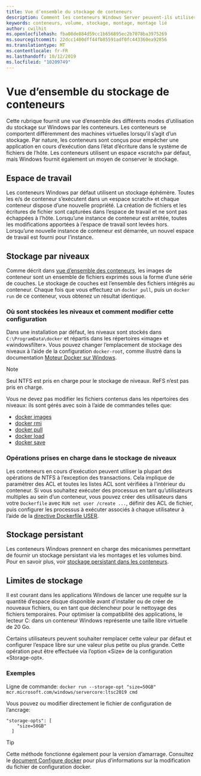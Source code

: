 ```yaml
---
title: Vue d’ensemble du stockage de conteneurs
description: Comment les conteneurs Windows Server peuvent-ils utiliser les hôtes et les autres types de stockage
keywords: conteneurs, volume, stockage, montage, montage lié
author: cwilhit
ms.openlocfilehash: fba08de884d59cc1b656895ec2b7078ba3975269
ms.sourcegitcommit: 22dcc1400dff44fb85591adf0fc443360ea92856
ms.translationtype: MT
ms.contentlocale: fr-FR
ms.lasthandoff: 10/12/2019
ms.locfileid: "10209749"
---
```

# <a name="container-storage-overview"></a>Vue d’ensemble du stockage de conteneurs

<!-- Great diagram would be great! -->

Cette rubrique fournit une vue d’ensemble des différents modes d’utilisation du stockage sur Windows par les conteneurs. Les conteneurs se comportent différemment des machines virtuelles lorsqu’il s’agit d’un stockage. Par nature, les conteneurs sont conçus pour empêcher une application en cours d’exécution dans l’état d’écriture dans le système de fichiers de l’hôte. Les conteneurs utilisent un espace «scratch» par défaut, mais Windows fournit également un moyen de conserver le stockage.

## <a name="scratch-space"></a>Espace de travail

Les conteneurs Windows par défaut utilisent un stockage éphémère. Toutes les e/s de conteneur s’exécutent dans un «espace scratch» et chaque conteneur dispose d’une nouvelle propriété. La création de fichiers et les écritures de fichier sont capturées dans l’espace de travail et ne sont pas échappées à l’hôte. Lorsqu’une instance de conteneur est arrêtée, toutes les modifications apportées à l’espace de travail sont levées hors. Lorsqu’une nouvelle instance de conteneur est démarrée, un nouvel espace de travail est fourni pour l’instance.

## <a name="layer-storage"></a>Stockage par niveaux

Comme décrit dans [vue d’ensemble des conteneurs](../about/index.md), les images de conteneur sont un ensemble de fichiers exprimés sous la forme d’une série de couches. Le stockage de couches est l’ensemble des fichiers intégrés au conteneur. Chaque fois que vous effectuez un `docker pull`, puis un `docker run` de ce conteneur, vous obtenez un résultat identique.

### <a name="where-layers-are-stored-and-how-to-change-it"></a>Où sont stockées les niveaux et comment modifier cette configuration

Dans une installation par défaut, les niveaux sont stockés dans `C:\ProgramData\docker` et répartis dans les répertoires «image» et «windowsfilter». Vous pouvez changer l’emplacement de stockage des niveaux à l’aide de la configuration `docker-root`, comme illustré dans la documentation [Moteur Docker sur Windows](../manage-docker/configure-docker-daemon.md).

> [!NOTE]
> Seul NTFS est pris en charge pour le stockage de niveaux. ReFS n’est pas pris en charge.

Vous ne devez pas modifier les fichiers contenus dans les répertoires des niveaux: ils sont gérés avec soin à l’aide de commandes telles que:

- [docker images](https://docs.docker.com/engine/reference/commandline/images/)
- [docker rmi](https://docs.docker.com/engine/reference/commandline/rmi/)
- [docker pull](https://docs.docker.com/engine/reference/commandline/pull/)
- [docker load](https://docs.docker.com/engine/reference/commandline/load/)
- [docker save](https://docs.docker.com/engine/reference/commandline/save/)

### <a name="supported-operations-in-layer-storage"></a>Opérations prises en charge dans le stockage de niveaux

Les conteneurs en cours d’exécution peuvent utiliser la plupart des opérations de NTFS à l’exception des transactions. Cela implique de paramétrer des ACL et toutes les listes ACL sont vérifiées à l’intérieur du conteneur. Si vous souhaitez exécuter des processus en tant qu’utilisateurs multiples au sein d’un conteneur, vous pouvez créer des utilisateurs dans votre `Dockerfile` avec `RUN net user /create ...`, définir des ACL de fichier, puis configurer les processus à exécuter associés à chaque utilisateur à l’aide de la [directive Dockerfile USER](https://docs.docker.com/engine/reference/builder/#user).

## <a name="persistent-storage"></a>Stockage persistant

Les conteneurs Windows prennent en charge des mécanismes permettant de fournir un stockage persistant via les montages et les volumes bind. Pour en savoir plus, voir [stockage persistant dans les conteneurs](./persistent-storage.md).

## <a name="storage-limits"></a>Limites de stockage

Il est courant dans les applications Windows de lancer une requête sur la quantité d’espace disque disponible avant d’installer ou de créer de nouveaux fichiers, ou en tant que déclencheur pour le nettoyage des fichiers temporaires.  Pour optimiser la compatibilité des applications, le lecteur C: dans un conteneur Windows représente une taille libre virtuelle de 20 Go.

Certains utilisateurs peuvent souhaiter remplacer cette valeur par défaut et configurer l’espace libre sur une valeur plus petite ou plus grande. Cette opération peut être effectuée via l’option «Size» de la configuration «Storage-opt».

### <a name="examples"></a>Exemples

Ligne de commande: `docker run --storage-opt "size=50GB" mcr.microsoft.com/windows/servercore:ltsc2019 cmd`

Vous pouvez ou modifier directement le fichier de configuration de l’ancrage:

```Docker Configuration File
"storage-opts": [
    "size=50GB"
  ]
```

> [!TIP]
> Cette méthode fonctionne également pour la version d’amarrage. Consultez le [document Configure docker](https://docs.microsoft.com/virtualization/windowscontainers/manage-docker/configure-docker-daemon#configure-docker-with-configuration-file) pour plus d’informations sur la modification du fichier de configuration docker.
